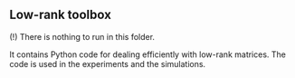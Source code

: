 ## Low-rank toolbox

(!) There is nothing to run in this folder.

It contains Python code for dealing efficiently with low-rank matrices. The code is used in the experiments and the simulations.